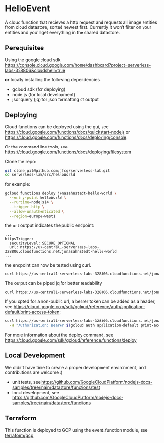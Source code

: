 # HelloEvent

A cloud function that recieves a http request and requests all image entities from cloud datastore, sorted newest first. Currently it won't filter on your entities and you'll get everything in the shared datastore.

## Perequisites

Using the google cloud sdk <https://console.cloud.google.com/home/dashboard?project=serverless-labs-328806&cloudshell=true>

**or** locally installing the following dependencies

* gcloud sdk (for deploying)
* node.js (for local development)
* jsonquery (jq) for json formatting of output

## Deploying

Cloud functions can be deployed using the gui, see <https://cloud.google.com/functions/docs/quickstart-nodejs> or <https://cloud.google.com/functions/docs/deploying/console>.

Or the command line tools, see <https://cloud.google.com/functions/docs/deploying/filesystem>

Clone the repo:

```sh
git clone git@github.com:ffcg/serverless-lab.git
cd serverless-lab/src/helloWorld
```

for example:

```sh
gcloud functions deploy jonasahnstedt-hello-world \
  --entry-point helloWorld \
  --runtime=nodejs14 \
  --trigger-http \
  --allow-unauthenticated \
  --region=europe-west1
```

the `url` output indicates the public endpoint:

```output
...
httpsTrigger:
  securityLevel: SECURE_OPTIONAL
  url: https://us-central1-serverless-labs-328806.cloudfunctions.net/jonasahnstedt-hello-world
...
```

the endpoint can now be tested using curl.

```sh
curl https://us-central1-serverless-labs-328806.cloudfunctions.net/jonasahnstedt-hello-world
```

The output can be piped jq for better readability.
```sh
curl https://us-central1-serverless-labs-328806.cloudfunctions.net/jonasahnstedt-hello-world | jq
```

If you opted for a non-public url, a bearer token can be added as a header, see <https://cloud.google.com/sdk/gcloud/reference/auth/application-default/print-access-token>:

```sh
curl https://us-central1-serverless-labs-328806.cloudfunctions.net/jonasahnstedt-hello-world \
  -H "Authorization: Bearer $(gcloud auth application-default print-access-token)" | jq
```

For more information about the deploy command, see <https://cloud.google.com/sdk/gcloud/reference/functions/deploy>

## Local Development

We didn't have time to create a proper development environment, and contributions are welcome :)
- unit tests, see <https://github.com/GoogleCloudPlatform/nodejs-docs-samples/tree/main/datastore/functions/test>
- local development, see <https://github.com/GoogleCloudPlatform/nodejs-docs-samples/tree/main/datastore/functions>

## Terraform

This function is deployed to GCP using the event_function module, see [terraform/gcp](../../../terraform/gcp/README.md)